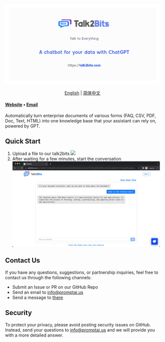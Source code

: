 ![](./image/main.png)
<p align="center">
  <a href="./README.md">English</a> |
  <a href="./README_CN.md">简体中文</a>
</p>

#### [Website](https://talk2bits.com) • [Email](mailto:info@promptai.us)
Automatically turn enterprise documents of various forms (FAQ, CSV, PDF, Doc, Text, HTML) into one knowledge base that your assistant can rely on, powered by GPT.

## Quick Start
1. Upload a file to our talk2bits
![](./image/upload_file.png)
2. After waiting for a few minutes, start the conversation
![](./image/conversation.png)

## Contact Us
If you have any questions, suggestions, or partnership inquiries, feel free to contact us through the following channels:
- Submit an Issue or PR on our GitHub Repo
- Send an email to info@promptai.us
- Send a message to [there](https://www.promptai.us/en/contact/)

## Security
To protect your privacy, please avoid posting security issues on GitHub. Instead, send your questions to info@promptai.us and we will provide you with a more detailed answer.
